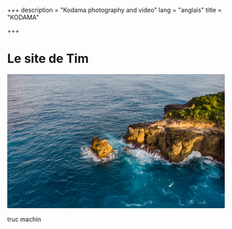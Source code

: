 +++
description = "Kodama photography and video"
lang = "anglais"
title = "KODAMA"

+++
# Le site de Tim

![](/assets/img/arbre.png-0216.jpg)

truc machin